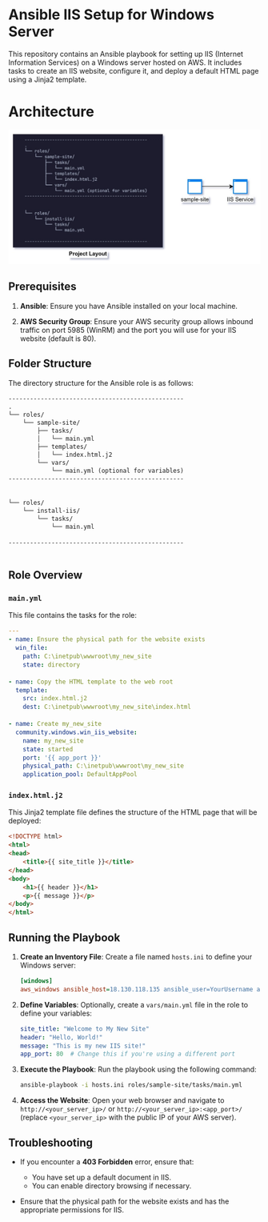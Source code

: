 # Ansible IIS Setup for Windows Server

This repository contains an Ansible playbook for setting up IIS (Internet Information Services) on a Windows server hosted on AWS. It includes tasks to create an IIS website, configure it, and deploy a default HTML page using a Jinja2 template.

# Architecture 

![Resources Architecture](ansible_IIS.jpg)

## Prerequisites

1. **Ansible**: Ensure you have Ansible installed on your local machine.


2. **AWS Security Group**: Ensure your AWS security group allows inbound traffic on port 5985 (WinRM) and the port you will use for your IIS website (default is 80).

## Folder Structure

The directory structure for the Ansible role is as follows:

```
-------------------------------------------------
.
└── roles/
    └── sample-site/
        ├── tasks/
        │   └── main.yml
        ├── templates/
        │   └── index.html.j2
        └── vars/
            └── main.yml (optional for variables)
-------------------------------------------------


└── roles/
    └── install-iis/
        └── tasks/
            └── main.yml

-------------------------------------------------


```

## Role Overview

### `main.yml`

This file contains the tasks for the role:

```yaml
---
- name: Ensure the physical path for the website exists
  win_file:
    path: C:\inetpub\wwwroot\my_new_site
    state: directory

- name: Copy the HTML template to the web root
  template:
    src: index.html.j2
    dest: C:\inetpub\wwwroot\my_new_site\index.html

- name: Create my_new_site
  community.windows.win_iis_website:
    name: my_new_site
    state: started
    port: '{{ app_port }}'
    physical_path: C:\inetpub\wwwroot\my_new_site
    application_pool: DefaultAppPool
```

### `index.html.j2`

This Jinja2 template file defines the structure of the HTML page that will be deployed:

```html
<!DOCTYPE html>
<html>
<head>
    <title>{{ site_title }}</title>
</head>
<body>
    <h1>{{ header }}</h1>
    <p>{{ message }}</p>
</body>
</html>
```

## Running the Playbook

1. **Create an Inventory File**: Create a file named `hosts.ini` to define your Windows server:

   ```ini
   [windows]
   aws_windows ansible_host=18.130.118.135 ansible_user=YourUsername ansible_password=YourPassword ansible_connection=winrm ansible_winrm_server_cert_validation=ignore
   ```

2. **Define Variables**: Optionally, create a `vars/main.yml` file in the role to define your variables:

   ```yaml
   site_title: "Welcome to My New Site"
   header: "Hello, World!"
   message: "This is my new IIS site!"
   app_port: 80  # Change this if you're using a different port
   ```

3. **Execute the Playbook**: Run the playbook using the following command:

   ```bash
   ansible-playbook -i hosts.ini roles/sample-site/tasks/main.yml
   ```

4. **Access the Website**: Open your web browser and navigate to `http://<your_server_ip>/` or `http://<your_server_ip>:<app_port>/` (replace `<your_server_ip>` with the public IP of your AWS server).

## Troubleshooting

- If you encounter a **403 Forbidden** error, ensure that:
  - You have set up a default document in IIS.
  - You can enable directory browsing if necessary.
  
- Ensure that the physical path for the website exists and has the appropriate permissions for IIS.
